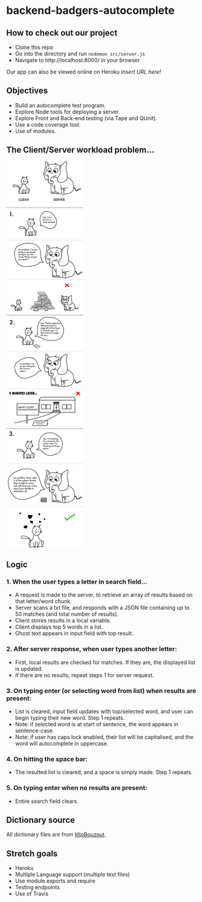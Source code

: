 # backend-badgers-autocomplete

## How to check out our project

- Clone this repo
- Go into the directory and run ```nodemon src/server.js```
- Navigate to http://localhost:8000/ in your browser

Our app can also be viewed online on Heroku *insert URL here!*

## Objectives

- Build an autocomplete test program.
- Explore Node tools for deploying a server.
- Explore Front and Back-end testing (via Tape and QUnit).
- Use a code coverage tool.
- Use of modules.

## The Client/Server workload problem...

![Illustration](public/images/client-server.png)

## Logic

### 1. When the user types a letter in search field...
- A request is made to the server, to retrieve an array of results based on that letter/word chunk.
- Server scans a txt file, and responds with a JSON file containing up to 50 matches (and total number of results).
- Client stores results in a local variable.
- Client displays top 5 words in a list.
- Ghost text appears in input field with top result.

### 2. After server response, when user types another letter:
- First, local results are checked for matches. If they are, the displayed list is updated.
- If there are no results, repeat steps 1 for server request.

### 3. On typing enter (or selecting word from list) when results are present:
- List is cleared, input field updates with top/selected word, and user can begin typing their new word. Step 1 repeats.
- Note: if selected word is at start of sentence, the word appears in sentence-case.
- Note: if user has caps lock enabled, their list will be capitalised, and the word will autocomplete in uppercase.

### 4. On hitting the space bar:
- The resulted list is cleared, and a space is simply made. Step 1 repeats.

### 5. On typing enter when no results are present:
- Entire search field clears.

## Dictionary source
All dictionary files are from [tiltoBouzout](https://github.com/titoBouzout/Dictionaries).



## Stretch goals

- Heroku
- Multiple Language support (multiple text files)
- Use module.exports and require
- Testing endpoints
- Use of Travis
